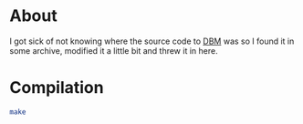 About
=====

I got sick of not knowing where the source code to
[DBM](https://en.wikipedia.org/wiki/Trivial_Database) was so I found it in some
archive, modified it a little bit and threw it in here.

Compilation
===========

```Bash
make
````
